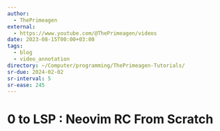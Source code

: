 ```yaml
---
author:
  - ThePrimeagen
external:
  - https://www.youtube.com/@ThePrimeagen/videos
date: 2023-08-15T00:00+03:00
tags:
  - blog
  - video_annotation
directory: ~/Computer/programming/ThePrimeagen-Tutorials/
sr-due: 2024-02-02
sr-interval: 5
sr-ease: 245
---
```


# 0 to LSP : Neovim RC From Scratch
